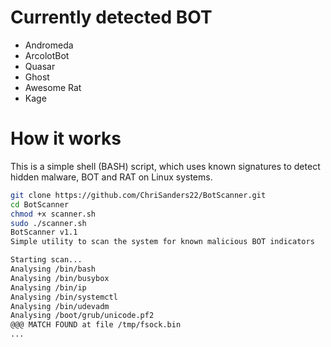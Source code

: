 
# Currently detected BOT
* Andromeda
* ArcolotBot
* Quasar
* Ghost
* Awesome Rat
* Kage

# How it works
This is a simple shell (BASH) script, which uses known signatures to detect hidden malware, BOT and RAT on Linux systems.

```bash
git clone https://github.com/ChriSanders22/BotScanner.git
cd BotScanner
chmod +x scanner.sh
sudo ./scanner.sh
BotScanner v1.1
Simple utility to scan the system for known malicious BOT indicators

Starting scan...
Analysing /bin/bash
Analysing /bin/busybox
Analysing /bin/ip
Analysing /bin/systemctl
Analysing /bin/udevadm
Analysing /boot/grub/unicode.pf2
@@@ MATCH FOUND at file /tmp/fsock.bin
...
```
